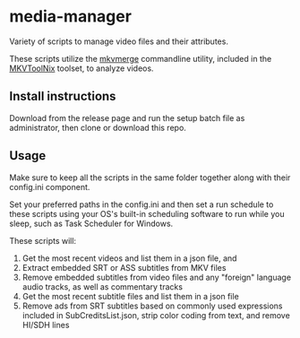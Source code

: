 # media-manager
Variety of scripts to manage video files and their attributes.

These scripts utilize the [mkvmerge](https://mkvtoolnix.download/doc/mkvmerge.html) commandline utility, included 
in the [MKVToolNix](https://mkvtoolnix.download/) toolset, to analyze videos.

## Install instructions
Download from the release page and run the setup batch file as administrator, then clone or download this repo.

## Usage
Make sure to keep all the scripts in the same folder together along with their config.ini component.

Set your preferred paths in the config.ini and then set a run schedule to these scripts using your
OS's built-in scheduling software to run while you sleep, such as Task Scheduler for Windows.

These scripts will:

1. Get the most recent videos and list them in a json file, and
2. Extract embedded SRT or ASS subtitles from MKV files
3. Remove embedded subtitles from video files and any "foreign" language audio tracks, as well as commentary tracks
4. Get the most recent subtitle files and list them in a json file
5. Remove ads from SRT subtitles based on commonly used expressions included in SubCreditsList.json, strip color coding from text, and remove HI/SDH lines

